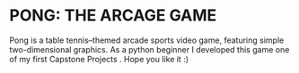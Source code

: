 # PONG: THE ARCAGE GAME

Pong is a table tennis–themed arcade sports video game, featuring simple two-dimensional graphics. As a python beginner I developed this game one of my first Capstone Projects . Hope you like it :)
